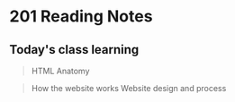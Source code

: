 # 201 Reading Notes
              
## Today's class learning

> HTML Anatomy

> How the website works
> Website design and process

